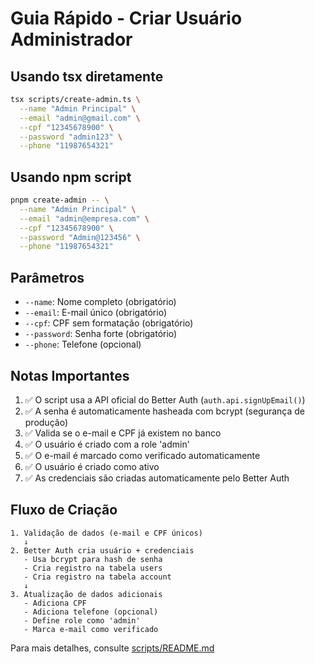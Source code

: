 # Guia Rápido - Criar Usuário Administrador

## Usando tsx diretamente

```bash
tsx scripts/create-admin.ts \
  --name "Admin Principal" \
  --email "admin@gmail.com" \
  --cpf "12345678900" \
  --password "admin123" \
  --phone "11987654321"
```

## Usando npm script

```bash
pnpm create-admin -- \
  --name "Admin Principal" \
  --email "admin@empresa.com" \
  --cpf "12345678900" \
  --password "Admin@123456" \
  --phone "11987654321"
```

## Parâmetros

- `--name`: Nome completo (obrigatório)
- `--email`: E-mail único (obrigatório)
- `--cpf`: CPF sem formatação (obrigatório)
- `--password`: Senha forte (obrigatório)
- `--phone`: Telefone (opcional)

## Notas Importantes

1. ✅ O script usa a API oficial do Better Auth (`auth.api.signUpEmail()`)
2. ✅ A senha é automaticamente hasheada com bcrypt (segurança de produção)
3. ✅ Valida se o e-mail e CPF já existem no banco
4. ✅ O usuário é criado com a role 'admin'
5. ✅ O e-mail é marcado como verificado automaticamente
6. ✅ O usuário é criado como ativo
7. ✅ As credenciais são criadas automaticamente pelo Better Auth

## Fluxo de Criação

```
1. Validação de dados (e-mail e CPF únicos)
   ↓
2. Better Auth cria usuário + credenciais
   - Usa bcrypt para hash de senha
   - Cria registro na tabela users
   - Cria registro na tabela account
   ↓
3. Atualização de dados adicionais
   - Adiciona CPF
   - Adiciona telefone (opcional)
   - Define role como 'admin'
   - Marca e-mail como verificado
```

Para mais detalhes, consulte [scripts/README.md](./scripts/README.md)
